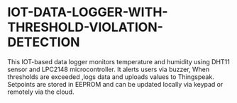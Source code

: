 # IOT-DATA-LOGGER-WITH-THRESHOLD-VIOLATION-DETECTION
This IOT-based data logger monitors temperature and humidity using DHT11 sensor and LPC2148 microcontroller. It alerts users via buzzer, When thresholds are exceeded ,logs data and uploads values to Thingspeak. Setpoints are stored in EEPROM and can be updated locally via keypad or remotely via the cloud.
